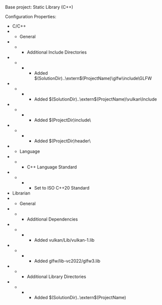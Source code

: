 Base project: Static Library (C++)

Configuration Properties:
- C/C++
- - General
- - - Additional Include Directories
- - - - Added $(SolutionDir)..\extern\$(ProjectName)\glfw\include\GLFW
- - - - Added $(SolutionDir)..\extern\$(ProjectName)\vulkan\Include
- - - - Added $(ProjectDir)include\
- - - - Added $(ProjectDir)header\
- - Language
- - - C++ Language Standard
- - - - Set to ISO C++20 Standard
- Librarian
- - General
- - - Additional Dependencies
- - - - Added vulkan/Lib/vulkan-1.lib
- - - - Added glfw/lib-vc2022/glfw3.lib
- - - Additional Library Directories
- - - - Added $(SolutionDir)..\extern\$(ProjectName)
